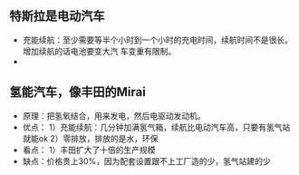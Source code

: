 ## 特斯拉是电动汽车
* 充能续航：至少需要等半个小时到一个小时的充电时间，续航时间不是很长。增加续航的话电池要变大汽      车变重有限制。
* 

## 氢能汽车，像丰田的Mirai
* 原理：把氢氧结合，用来发电，然后电驱动发动机。
* 优点：
    1）充能续航：几分钟加满氢气箱，续航比电动汽车高，只要有氢气站就能ok
    2）零排放，排放的是水，环保
* 看点：
    1）丰田扩大了十倍的生产规模
* 缺点：价格贵上30%，因为配套设置跟不上工厂造的少，氢气站建的少
